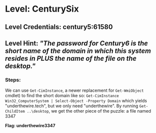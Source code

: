 # Level: CenturySix
## Level Credentials: century5:61580
## Level Hint: *"The password for Century6 is the short name of the domain in which this system resides in PLUS the name of the file on the desktop."*

### Steps:
We can use `Get-CimInstance`, a newer replacement for `Get-WmiObject` cmdlet) to find the short domain like so: `Get-CimInstance Win32_ComputerSystem | Select-Object -Property Domain` which yields "underthewire.tech", but we only need "underthewire". By running `Get-ChildItem ..\desktop`, we get the other piece of the puzzle: a file named 3347

**Flag: underthewire3347**
